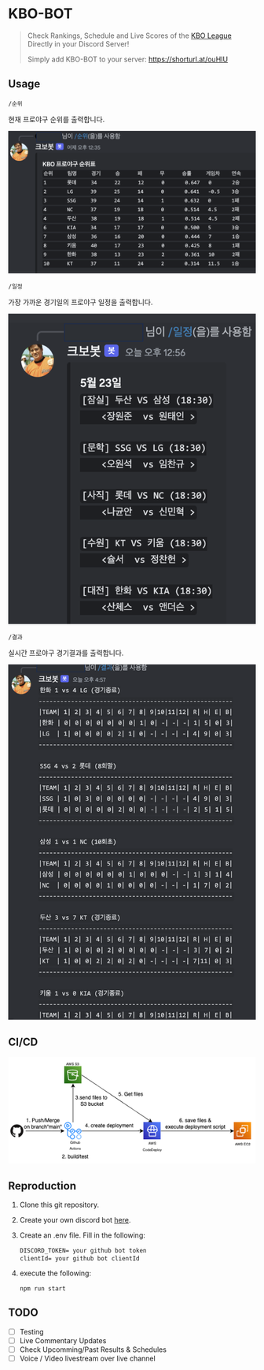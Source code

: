 # KBO-BOT

> Check Rankings, Schedule and Live Scores of the [KBO League](https://www.koreabaseball.com/) Directly in your Discord Server!
>
> Simply add KBO-BOT to your server: https://shorturl.at/ouHIU



## Usage

```
/순위
```

현재 프로야구 순위를 출력합니다.

![순위](./images/ranking.png)



```
/일정
```

가장 가까운 경기일의 프로야구 일정을 출력합니다.

![일정](./images/schedule.png)



```
/결과
```

실시간 프로야구 경기결과를 출력합니다.

![결과](./images/result.png)



## CI/CD

![CI/CD](./images/CICD.png)



## Reproduction

1. Clone this git repository.

2. Create your own discord bot [here](https://discord.com/developers/applications).

3. Create an .env file. Fill in the following:

   ``````
   DISCORD_TOKEN= your github bot token
   clientId= your github bot clientId
   ``````

4. execute the following:

   ``````shell
   npm run start
   ``````



## TODO

- [ ] Testing
- [ ] Live Commentary Updates
- [ ] Check Upcomming/Past Results & Schedules
- [ ] Voice / Video livestream over live channel
